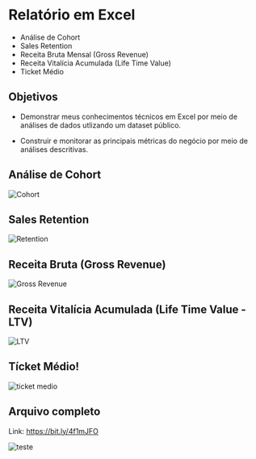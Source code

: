 # Relatório em Excel 
- Análise de Cohort
- Sales Retention
- Receita Bruta Mensal (Gross Revenue)
- Receita Vitalícia Acumulada (Life Time Value)
- Ticket Médio

## Objetivos

- Demonstrar meus conhecimentos técnicos em Excel por meio de análises de dados utlizando um dataset público.

- Construir e monitorar as principais métricas do negócio por meio de análises descritivas.

## Análise de Cohort
![Cohort](https://github.com/ronaldo-gamajr/analise-cohort-excel/assets/cohort.png)
## Sales Retention
![Retention](https://github.com/ronaldo-gamajr/analise-cohort-excel/assets/sales-retention.png)
## Receita Bruta (Gross Revenue)
![Gross Revenue](https://github.com/ronaldo-gamajr/analise-cohort-excel/assets/receita-bruta.png)
## Receita Vitalícia Acumulada (Life Time Value - LTV)
![LTV](https://github.com/ronaldo-gamajr/analise-cohort-excel/assets/lifetime-value.png)
## Tícket Médio!
![ticket medio](https://github.com/ronaldo-gamajr/analise-cohort-excel/assets/ticket-medio.png)

## Arquivo completo 
Link: https://bit.ly/4f1mJFO

![teste](https://github.com/ronaldo-gamajr/analise-cohort-excel/tree/main/assets/sales-retention.png)